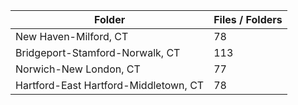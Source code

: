 | Folder                                |   Files / Folders |
|---------------------------------------|-------------------|
| New Haven-Milford, CT                 |                78 |
| Bridgeport-Stamford-Norwalk, CT       |               113 |
| Norwich-New London, CT                |                77 |
| Hartford-East Hartford-Middletown, CT |                78 |